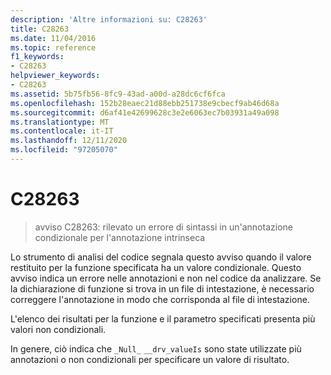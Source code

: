```yaml
---
description: 'Altre informazioni su: C28263'
title: C28263
ms.date: 11/04/2016
ms.topic: reference
f1_keywords:
- C28263
helpviewer_keywords:
- C28263
ms.assetid: 5b75fb56-8fc9-43ad-a00d-a28dc6cf6fca
ms.openlocfilehash: 152b28eaec21d88ebb251738e9cbecf9ab46d68a
ms.sourcegitcommit: d6af41e42699628c3e2e6063ec7b03931a49a098
ms.translationtype: MT
ms.contentlocale: it-IT
ms.lasthandoff: 12/11/2020
ms.locfileid: "97205070"
---
```

# <a name="c28263"></a>C28263

> avviso C28263: rilevato un errore di sintassi in un'annotazione condizionale per l'annotazione intrinseca

Lo strumento di analisi del codice segnala questo avviso quando il valore restituito per la funzione specificata ha un valore condizionale. Questo avviso indica un errore nelle annotazioni e non nel codice da analizzare. Se la dichiarazione di funzione si trova in un file di intestazione, è necessario correggere l'annotazione in modo che corrisponda al file di intestazione.

L'elenco dei risultati per la funzione e il parametro specificati presenta più valori non condizionali.

In genere, ciò indica che `_Null_` `__drv_valueIs` sono state utilizzate più annotazioni o non condizionali per specificare un valore di risultato.
